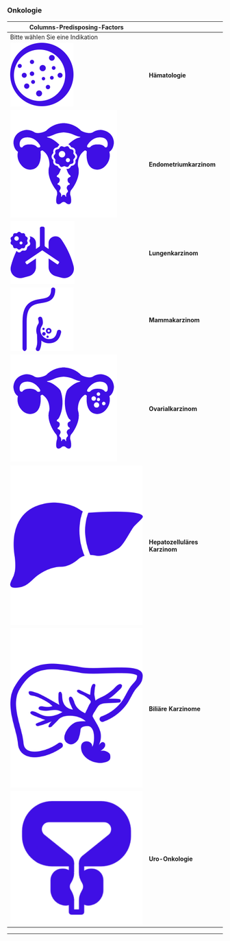 ### Onkologie

| Columns-Predisposing-Factors |  |
|---|---|
| Bitte wählen Sie eine Indikation |  |
| ![Hämatologie](./images/icon-hematology.svg) | **Hämatologie** |
| ![Endometriumkarzinom](./images/icon-endometrium.png) | **Endometriumkarzinom** |
| ![Lungenkarzinom](./images/icon-lung.svg) | **Lungenkarzinom** |
| ![Mammakarzinom](./images/icon-breast.svg) | **Mammakarzinom** |
| ![Ovarialkarzinom](./images/icon-ovarian.png) | **Ovarialkarzinom** |
| ![Hepatozelluläres Karzinom](./images/icon-liver.svg) | **Hepatozelluläres Karzinom** |
| ![Biliäre Karzinome](./images/icon-biliary.svg) | **Biliäre Karzinome** |
| ![Uro-Onkologie](./images/icon-uro.svg) | **Uro-Onkologie** |

---

<!-- Content source: https://www.mein-medcampus.de/onkologie -->
<!-- Mapped: 2025-10-30 -->
<!-- Login required: yes -->
